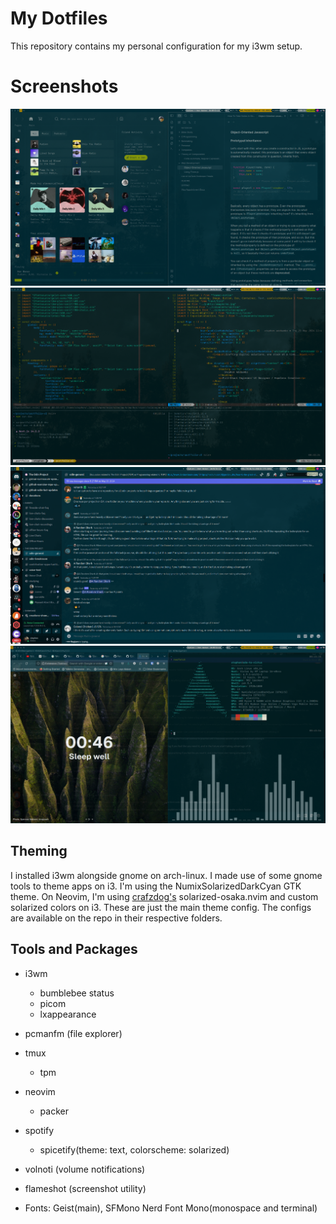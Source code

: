 # My Dotfiles

This repository contains my personal configuration for my i3wm setup.

# Screenshots
![1](1.png)
![2](2.png)
![3](3.png)
![5](5.png)

## Theming

I installed i3wm alongside gnome on arch-linux. I made use of some gnome tools
to theme apps on i3. I'm using the NumixSolarizedDarkCyan GTK theme. On Neovim,
I'm using [crafzdog's](https://github.com/craftzdog) solarized-osaka.nvim and
custom solarized colors on i3. These are just the main theme config.
The configs are available on the repo in their respective folders.

## Tools and Packages

- i3wm
    - bumblebee status
    - picom
    - lxappearance

- pcmanfm (file explorer)

- tmux
    - tpm

- neovim
    - packer

- spotify
    - spicetify(theme: text, colorscheme: solarized)

- volnoti (volume notifications)
- flameshot (screenshot utility)
- Fonts: Geist(main), SFMono Nerd Font Mono(monospace and terminal)

